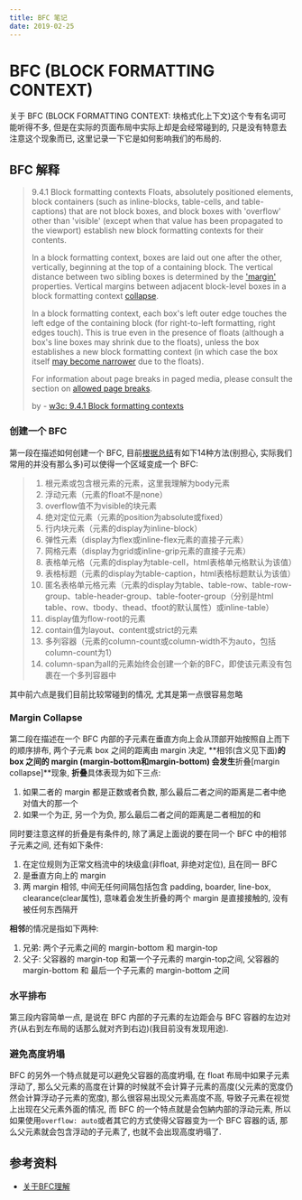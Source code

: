 ```yaml
---
title: BFC 笔记
date: 2019-02-25
---
```


# BFC (BLOCK FORMATTING CONTEXT)
关于 BFC (BLOCK FORMATTING CONTEXT: 块格式化上下文)这个专有名词可能听得不多, 但是在实际的页面布局中实际上却是会经常碰到的, 只是没有特意去注意这个现象而已, 这里记录一下它是如何影响我们的布局的.
<!-- more -->

## BFC 解释

> 9.4.1 Block formatting contexts
> Floats, absolutely positioned elements, block containers (such as inline-blocks, table-cells, and table-captions) that are not block boxes, and block boxes with 'overflow' other than 'visible' (except when that value has been propagated to the viewport) establish new block formatting contexts for their contents.
>
> In a block formatting context, boxes are laid out one after the other, vertically, beginning at the top of a containing block. The vertical distance between two sibling boxes is determined by the ['margin'](https://www.w3.org/TR/CSS2/box.html#propdef-margin) properties. Vertical margins between adjacent block-level boxes in a block formatting context [collapse](https://www.w3.org/TR/CSS2/box.html#collapsing-margins).
>
> In a block formatting context, each box's left outer edge touches the left edge of the containing block (for right-to-left formatting, right edges touch). This is true even in the presence of floats (although a box's line boxes may shrink due to the floats), unless the box establishes a new block formatting context (in which case the box itself [may become narrower](https://www.w3.org/TR/CSS2/visuren.html#bfc-next-to-float) due to the floats).
>
> For information about page breaks in paged media, please consult the section on [allowed page breaks](https://www.w3.org/TR/CSS2/page.html#allowed-page-breaks).
>
> by - [w3c: 9.4.1 Block formatting contexts](https://www.w3.org/TR/CSS2/visuren.html#block-formatting)

### 创建一个 BFC

第一段在描述如何创建一个 BFC, 目前[根据总结](https://juejin.im/post/5b704f18e51d4566612667c2)有如下14种方法(别担心, 实际我们常用的并没有那么多)可以使得一个区域变成一个 BFC:

> 1. 根元素或包含根元素的元素，这里我理解为body元素
> 2. 浮动元素（元素的float不是none）
> 3. overflow值不为visible的块元素
> 4. 绝对定位元素（元素的position为absolute或fixed）
> 5. 行内块元素（元素的display为inline-block）
> 6. 弹性元素（display为flex或inline-flex元素的直接子元素）
> 7. 网格元素（display为grid或inline-grip元素的直接子元素）
> 8. 表格单元格（元素的display为table-cell，html表格单元格默认为该值）
> 9. 表格标题（元素的display为table-caption，html表格标题默认为该值）
> 10. 匿名表格单元格元素（元素的display为table、table-row、table-row-group、table-header-group、table-footer-group（分别是html table、row、tbody、thead、tfoot的默认属性）或inline-table）
> 11. display值为flow-root的元素
> 12. contain值为layout、content或strict的元素
> 13. 多列容器（元素的column-count或column-width不为auto，包括column-count为1）
> 14. column-span为all的元素始终会创建一个新的BFC，即使该元素没有包裹在一个多列容器中

其中前六点是我们目前比较常碰到的情况, 尤其是第一点很容易忽略

### Margin Collapse

第二段在描述在一个 BFC 内部的子元素在垂直方向上会从顶部开始按照自上而下的顺序排布, 两个子元素 box 之间的距离由 margin 决定, **相邻(含义见下面)**的 box 之间的 margin (margin-bottom和margin-bottom) 会发生**折叠[margin collapse]**现象, **折叠**具体表现为如下三点:

1. 如果二者的 margin 都是正数或者负数, 那么最后二者之间的距离是二者中绝对值大的那一个
2. 如果一个为正, 另一个为负, 那么最后二者之间的距离是二者相加的和

同时要注意这样的折叠是有条件的, 除了满足上面说的要在同一个 BFC 中的相邻子元素之间, 还有如下条件:

1. 在定位规则为正常文档流中的块级盒(非float, 非绝对定位), 且在同一 BFC
2. 是垂直方向上的 margin
3. 两 margin 相邻, 中间无任何间隔包括包含 padding, boarder, line-box, clearance(clear属性), 意味着会发生折叠的两个 margin 是直接接触的, 没有被任何东西隔开

**相邻**的情况是指如下两种:
1. 兄弟: 两个子元素之间的 margin-bottom 和 margin-top
2. 父子: 父容器的 margin-top 和第一个子元素的 margin-top之间, 父容器的 margin-bottom 和 最后一个子元素的 margin-bottom 之间

### 水平排布

第三段内容简单一点, 是说在 BFC 内部的子元素的左边距会与 BFC 容器的左边对齐(从右到左布局的话那么就对齐到右边)(我目前没有发现用途).

### 避免高度坍塌

BFC 的另外一个特点就是可以避免父容器的高度坍塌, 在 float 布局中如果子元素浮动了, 那么父元素的高度在计算的时候就不会计算子元素的高度(父元素的宽度仍然会计算浮动子元素的宽度), 那么很容易出现父元素高度不高, 导致子元素在视觉上出现在父元素外面的情况, 而 BFC 的一个特点就是会包納内部的浮动元素, 所以如果使用`overflow: auto`或者其它的方式使得父容器变为一个 BFC 容器的话, 那么父元素就会包含浮动的子元素了, 也就不会出现高度坍塌了.

## 参考资料

- [关于BFC理解](https://juejin.im/post/5b704f18e51d4566612667c2)
